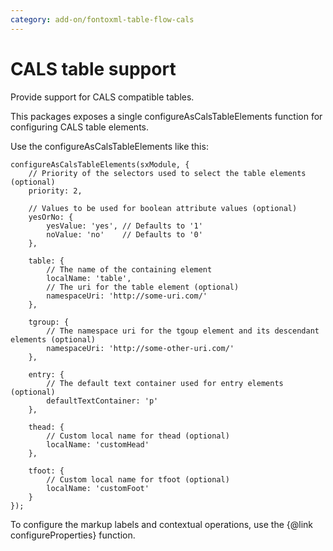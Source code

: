 ```yaml
---
category: add-on/fontoxml-table-flow-cals
---
```


# CALS table support

Provide support for CALS compatible tables.

This packages exposes a single configureAsCalsTableElements function for configuring CALS table elements.

Use the configureAsCalsTableElements like this:

```
configureAsCalsTableElements(sxModule, {
	// Priority of the selectors used to select the table elements (optional)
	priority: 2,

	// Values to be used for boolean attribute values (optional)
	yesOrNo: {
		yesValue: 'yes', // Defaults to '1'
		noValue: 'no'    // Defaults to '0'
	},

	table: {
		// The name of the containing element
		localName: 'table',
		// The uri for the table element (optional)
		namespaceUri: 'http://some-uri.com/'
	},

	tgroup: {
		// The namespace uri for the tgoup element and its descendant elements (optional)
		namespaceUri: 'http://some-other-uri.com/'
	},

	entry: {
		// The default text container used for entry elements (optional)
		defaultTextContainer: 'p'
	},

	thead: {
		// Custom local name for thead (optional)
		localName: 'customHead'
	},

	tfoot: {
		// Custom local name for tfoot (optional)
		localName: 'customFoot'
	}
});
```

To configure the markup labels and contextual operations, use the {@link configureProperties} function.
